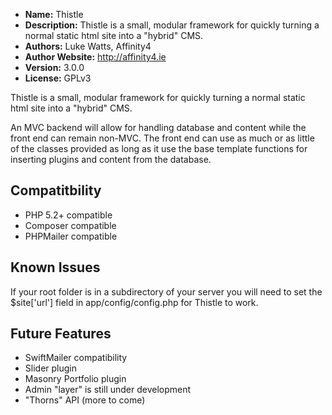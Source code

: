 - **Name:** Thistle
- **Description:** Thistle is a small, modular framework for quickly turning a normal static html site into a "hybrid" CMS.
- **Authors:** Luke Watts, Affinity4
- **Author Website:** http://affinity4.ie
- **Version:** 3.0.0
- **License:** GPLv3

Thistle is a small, modular framework for quickly turning a normal static html site into a "hybrid" CMS.

An MVC backend will allow for handling database and content while the front end can remain non-MVC. The front end can use as much or as little of the classes provided as long as it use the base template functions for inserting plugins and content from the database.

Compatitbility
--------------
- PHP 5.2+ compatible
- Composer compatible
- PHPMailer compatible

Known Issues
------------
If your root folder is in a subdirectory of your server you will need to set the $site['url'] field in app/config/config.php for Thistle to work.

Future Features
---------------
- SwiftMailer compatibility
- Slider plugin
- Masonry Portfolio plugin
- Admin "layer" is still under development
- "Thorns" API (more to come)